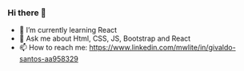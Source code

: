 ### Hi there 👋

- 🌱 I’m currently learning React
- 💬 Ask me about Html, CSS, JS, Bootstrap and React
- 📫 How to reach me: https://www.linkedin.com/mwlite/in/givaldo-santos-aa958329

<!--
**givamarques/givamarques** is a ✨ _special_ ✨ repository because its `README.md` (this file) appears on your GitHub profile.

Here are some ideas to get you started:

- 🔭 I’m currently working on ...
- 👯 I’m looking to collaborate on ...
- 🤔 I’m looking for help with ...
- 😄 Pronouns: ...
- ⚡ Fun fact: ...
-->
